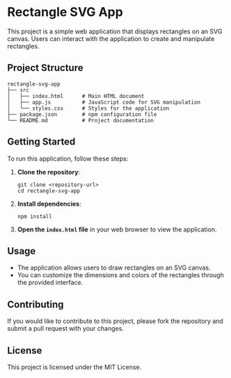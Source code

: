 # Rectangle SVG App

This project is a simple web application that displays rectangles on an SVG canvas. Users can interact with the application to create and manipulate rectangles.

## Project Structure

```
rectangle-svg-app
├── src
│   ├── index.html      # Main HTML document
│   ├── app.js          # JavaScript code for SVG manipulation
│   └── styles.css      # Styles for the application
├── package.json        # npm configuration file
└── README.md           # Project documentation
```

## Getting Started

To run this application, follow these steps:

1. **Clone the repository**:
   ```
   git clone <repository-url>
   cd rectangle-svg-app
   ```

2. **Install dependencies**:
   ```
   npm install
   ```

3. **Open the `index.html` file** in your web browser to view the application.

## Usage

- The application allows users to draw rectangles on an SVG canvas.
- You can customize the dimensions and colors of the rectangles through the provided interface.

## Contributing

If you would like to contribute to this project, please fork the repository and submit a pull request with your changes.

## License

This project is licensed under the MIT License.